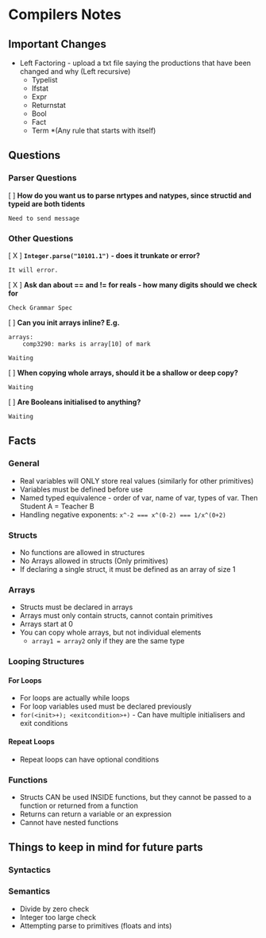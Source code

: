 # Compilers Notes

## Important Changes
* Left Factoring - upload a txt file saying the productions that have been changed and why (Left recursive)
    * Typelist
    * Ifstat
    * Expr
    * Returnstat
    * Bool
    * Fact
    * Term
    *(Any rule that starts with itself)

## Questions

### Parser Questions
[  ] **How do you want us to parse nrtypes and natypes, since structid and typeid are both tidents**

    Need to send message



### Other Questions
[ X ] **`Integer.parse("10101.1")` - does it trunkate or error?**

    It will error.

[ X ] **Ask dan about == and != for reals - how many digits should we check for**

    Check Grammar Spec

[  ] **Can you init arrays inline? E.g.** 

	arrays:
		comp3290: marks is array[10] of mark

    Waiting

[  ] **When copying whole arrays, should it be a shallow or deep copy?** 

    Waiting



[  ] **Are Booleans initialised to anything?** 

    Waiting


## Facts
### General
* Real variables will ONLY store real values (similarly for other primitives)
* Variables must be defined before use
* Named typed equivalence - order of var, name of var, types of var. Then Student A = Teacher B 
* Handling negative exponents: `x^-2 === x^(0-2) === 1/x^(0+2)`

### Structs
* No functions are allowed in structures
* No Arrays allowed in structs (Only primitives)
* If declaring a single struct, it must be defined as an array of size 1

### Arrays
* Structs must be declared in arrays
* Arrays must only contain structs, cannot contain primitives
* Arrays start at 0
* You can copy whole arrays, but not individual elements 
    * `array1 = array2` only if they are the same type

### Looping Structures
#### For Loops
* For loops are actually while loops
* For loop variables used must be declared previously 
* `for(<init>+); <exitcondition>+)` - Can have multiple initialisers and exit conditions

#### Repeat Loops
* Repeat loops can have optional conditions

### Functions
* Structs CAN be used INSIDE functions, but they cannot be passed to a function or returned from a function
* Returns can return a variable or an expression
* Cannot have nested functions


## Things to keep in mind for future parts
### Syntactics


### Semantics
* Divide by zero check
* Integer too large check
* Attempting parse to primitives (floats and ints)